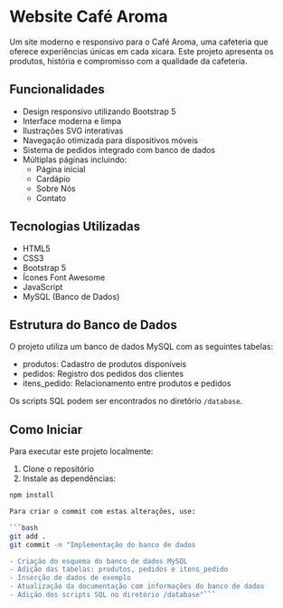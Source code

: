 # Website Café Aroma

Um site moderno e responsivo para o Café Aroma, uma cafeteria que oferece experiências únicas em cada xícara. Este projeto apresenta os produtos, história e compromisso com a qualidade da cafeteria.

## Funcionalidades

- Design responsivo utilizando Bootstrap 5
- Interface moderna e limpa
- Ilustrações SVG interativas
- Navegação otimizada para dispositivos móveis
- Sistema de pedidos integrado com banco de dados
- Múltiplas páginas incluindo:
  - Página inicial
  - Cardápio
  - Sobre Nós
  - Contato

## Tecnologias Utilizadas

- HTML5
- CSS3
- Bootstrap 5
- Ícones Font Awesome
- JavaScript
- MySQL (Banco de Dados)

## Estrutura do Banco de Dados

O projeto utiliza um banco de dados MySQL com as seguintes tabelas:
- produtos: Cadastro de produtos disponíveis
- pedidos: Registro dos pedidos dos clientes
- itens_pedido: Relacionamento entre produtos e pedidos

Os scripts SQL podem ser encontrados no diretório `/database`.

## Como Iniciar

Para executar este projeto localmente:

1. Clone o repositório
2. Instale as dependências:
```bash
npm install

Para criar o commit com estas alterações, use:

```bash
git add .
git commit -m "Implementação do banco de dados

- Criação do esquema do banco de dados MySQL
- Adição das tabelas: produtos, pedidos e itens_pedido
- Inserção de dados de exemplo
- Atualização da documentação com informações do banco de dados
- Adição dos scripts SQL no diretório /database"```